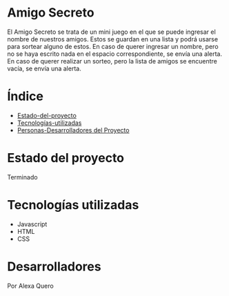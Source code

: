 <h1> Amigo Secreto </h1>

El Amigo Secreto se trata de un mini juego en el que
se puede ingresar el nombre de nuestros amigos. Estos
se guardan en una lista y podrá usarse para sortear
alguno de estos.
En caso de querer ingresar un nombre, pero no se haya 
escrito nada en el espacio correspondiente, se envía una
alerta.
En caso de querer realizar un sorteo, pero la lista de 
amigos se encuentre vacía, se envía una alerta.

# Índice #

* [Estado-del-proyecto](#Estado-del-proyecto)
* [Tecnologías-utilizadas](#Tecnologías-utilizadas)
* [Personas-Desarrolladores del Proyecto](#Desarrolladores)


# Estado del proyecto #
Terminado

# Tecnologías utilizadas #
- Javascript
- HTML
- CSS

# Desarrolladores #
Por Alexa Quero